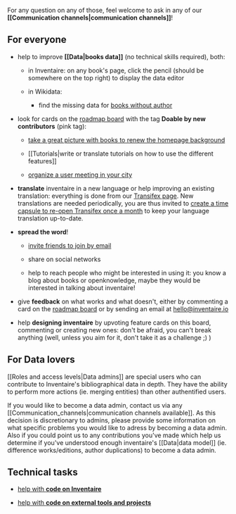 <!-- LANG:EN, title="How to contribute"-->



For any question on any of those, feel welcome to ask in any of our **[[Communication channels|communication channels]]**!



## For everyone



* help to improve **[[Data|books data]]** (no technical skills required), both:

  * in Inventaire: on any book's page, click the pencil (should be somewhere on the top right) to display the data editor

  * in Wikidata:

      * find the missing data for [books without author](http://tools.wmflabs.org/wikidata-game/#mode=no_author)



* look for cards on the [roadmap board](https://trello.com/b/0lKcsZDj/inventaire-roadmap) with the tag **Doable by new contributors** (pink tag):

  * [take a great picture with books to renew the homepage background](https://trello.com/c/Ny3dfpkJ/97-take-a-great-picture-with-books-to-renew-the-homepage-background)

  * [[Tutorials|write or translate tutorials on how to use the different features]]

  * [organize a user meeting in your city](https://trello.com/c/EexK1Uve/98-organize-a-user-meeting-in-your-city)



* **translate** inventaire in a new language or help improving an existing translation: everything is done from our [Transifex page](https://www.transifex.com/inventaire/inventaire/). New translations are needed periodically, you are thus invited to [create a time capsule to re-open Transifex once a month](http://maxlath.eu/projects/time-capsule/) to keep your language translation up-to-date.



* **spread the word**!

   * [invite friends to join by email](https://inventaire.io/network/friends)

   * share on social networks

   * help to reach people who might be interested in using it: you know a blog about books or openknowledge, maybe they would be interested in talking about inventaire!



* give **feedback** on what works and what doesn't, either by commenting a card on the [roadmap board](https://trello.com/b/0lKcsZDj/inventaire-roadmap) or by sending an email at hello@inventaire.io



* help **designing inventaire** by upvoting feature cards on this board, commenting or creating new ones: don't be afraid, you can't break anything (well, unless you aim for it, don't take it as a challenge ;) )



## For Data lovers



[[Roles and access levels|Data admins]] are special users who can contribute to Inventaire's bibliographical data in depth. They have the ability to perform more actions (ie. merging entities) than other authentified users.



If you would like to become a data admin, contact us via any [[Communication_channels|communication channels available]]. As this decision is discretionary to admins, please provide some information on what specific problems you would like to adress by becoming a data admin. Also if you could point us to any contributions you've made which help us determine if you've understood enough inventaire's [[Data|data model]] (ie. difference works/editions, author duplications) to become a data admin.



## Technical tasks



* [help with **code on Inventaire**](https://github.com/inventaire/inventaire/wiki#new-contributors)



* [help with **code on external tools and projects**]( https://github.com/inventaire/inventaire/wiki/wishlist)
